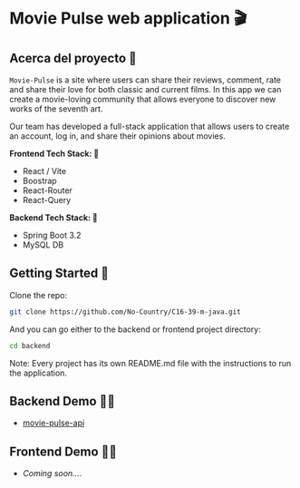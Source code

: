 # Movie Pulse web application 🎬

## Acerca del proyecto 📝

`Movie-Pulse` is a site where users can share their reviews, comment, rate and 
share their love for both classic and current films. In this app we can create 
a movie-loving community that allows everyone to discover new works of the seventh art.

Our team has developed a full-stack application that allows users to create an account,
log in, and share their opinions about movies.

<b>Frontend Tech Stack: </b> 📌

<ul>
    <li>React / Vite</li>
    <li>Boostrap</li>
    <li>React-Router</li>
    <li>React-Query</li>
</ul>

<b>Backend Tech Stack: </b> 📌

<ul>
    <li>Spring Boot 3.2</li>
    <li>MySQL DB</li>
</ul>

## Getting Started 🚀

Clone the repo:
```bash
git clone https://github.com/No-Country/C16-39-m-java.git
```
And you can go either to the backend or frontend project directory:
```bash
cd backend
```

Note: Every project has its own README.md file with the instructions to run the application.

## Backend Demo 👨‍💻
- [movie-pulse-api](https://movies-apirest-c77e9f5e2ba2.herokuapp.com/swagger-ui/index.html)

## Frontend Demo 👨‍💻
- _Coming soon..._.